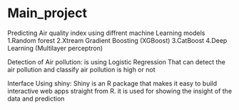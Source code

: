 # Main_project
Predicting Air quality index using diffrent machine Learning models
  1.Random forest
  2.Xtream Gradient Boosting (XGBoost)
  3.CatBoost
  4.Deep Learning (Multilayer perceptron)
  
  
Detection of Air pollution: 
    is using Logistic Regression That can detect the air pollution and classify air pollution is high or not
 
Interface Using shiny:
  Shiny is an R package that makes it easy to build interactive web apps straight from R.
  it is used for showing the insight of the data and prediction

